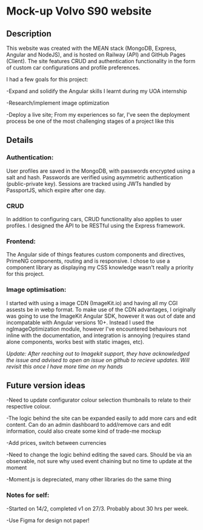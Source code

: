 # Mock-up Volvo S90 website

## Description

This website was created with the MEAN stack (MongoDB, Express, Angular and NodeJS), and is hosted on Railway (API) and GitHub Pages (Client). The site features CRUD and authentication functionality in the form of custom car configurations and profile preferences. 

I had a few goals for this project:

-Expand and solidify the Angular skills I learnt during my UOA internship

-Research/implement image optimization

-Deploy a live site; From my experiences so far, I've seen the deployment process be one of the most challenging stages of a project like this

## Details

### Authentication:

User profiles are saved in the MongoDB, with passwords encrypted using a salt and hash. Passwords are verified using asymmetric authentication (public-private key). Sessions are tracked using JWTs handled by PassportJS, which expire after one day.

### CRUD

In addition to configuring cars, CRUD functionality also applies to user profiles. I designed the API to be RESTful using the Express framework.

### Frontend:

The Angular side of things features custom components and directives, PrimeNG components, routing and is responsive. I chose to use a component library as displaying my CSS knowledge wasn't really a priority for this project. 


### Image optimisation:

I started with using a image CDN (ImageKit.io) and having all my CGI assests be in webp format. To make use of the CDN advantages, I originally was going to use the ImageKit Angular SDK, however it was out of date and incompatable with Angular versions 10+. Instead I used the ngImageOptimization module, however I've encountered behaviours not inline with the documentation, and integration is annoying (requires stand alone components, works best with static images, etc).

*Update: After reaching out to Imagekit support, they have acknowledged the issue and advised to open an issue on github to recieve updates. Will revisit this once I have more time on my hands*

## Future version ideas

-Need to update configurator colour selection thumbnails to relate to their respective colour.

-The logic behind the site can be expanded easily to add more cars and edit content. Can do an admin dashboard to add/remove cars and edit information, could also create some kind of trade-me mockup

-Add prices, switch between currencies 

-Need to change the logic behind editing the saved cars. Should be via an observable, not sure why used event chaining but no time to update at the moment

-Moment.js is depreciated, many other libraries do the same thing

### Notes for self:

-Started on 14/2, completed v1 on 27/3. Probably about 30 hrs per week.

-Use Figma for design not paper!
